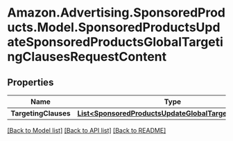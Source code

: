 # Amazon.Advertising.SponsoredProducts.Model.SponsoredProductsUpdateSponsoredProductsGlobalTargetingClausesRequestContent

## Properties

Name | Type | Description | Notes
------------ | ------------- | ------------- | -------------
**TargetingClauses** | [**List&lt;SponsoredProductsUpdateGlobalTargetingClause&gt;**](SponsoredProductsUpdateGlobalTargetingClause.md) |  | 

[[Back to Model list]](../README.md#documentation-for-models) [[Back to API list]](../README.md#documentation-for-api-endpoints) [[Back to README]](../README.md)

